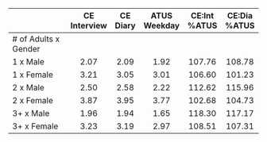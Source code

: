 
|                      | CE<br>Interview |  CE<br>Diary | ATUS<br>Weekday | CE:Int<br>%ATUS | CE:Dia<br>%ATUS |
| -------------------- | :----------: | :----------: | :----------: | :----------: | :----------: |
| # of Adults x Gender |              |              |              |              |              |
| 1 x Male             |         2.07 |         2.09 |         1.92 |       107.76 |       108.78 |
| 1 x Female           |         3.21 |         3.05 |         3.01 |       106.60 |       101.23 |
| 2 x Male             |         2.50 |         2.58 |         2.22 |       112.62 |       115.96 |
| 2 x Female           |         3.87 |         3.95 |         3.77 |       102.68 |       104.73 |
| 3+ x Male            |         1.96 |         1.94 |         1.65 |       118.30 |       117.17 |
| 3+ x Female          |         3.23 |         3.19 |         2.97 |       108.51 |       107.31 |

